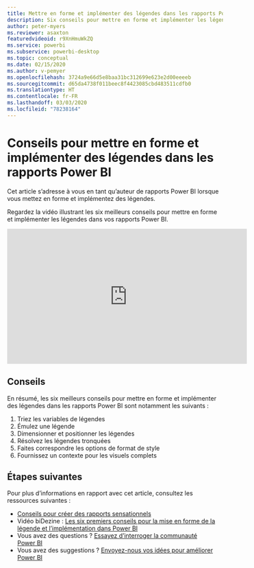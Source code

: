 ```yaml
---
title: Mettre en forme et implémenter des légendes dans les rapports Power BI
description: Six conseils pour mettre en forme et implémenter les légendes dans les visuels de rapports Power BI, dans Power BI Desktop ou dans le service Power BI.
author: peter-myers
ms.reviewer: asaxton
featuredvideoid: r9XnHmuWkZQ
ms.service: powerbi
ms.subservice: powerbi-desktop
ms.topic: conceptual
ms.date: 02/15/2020
ms.author: v-pemyer
ms.openlocfilehash: 3724a9e66d5e8baa31bc312699e623e2d00eeeeb
ms.sourcegitcommit: d65da4738f011beec8f4423085cbd483511cdfb0
ms.translationtype: HT
ms.contentlocale: fr-FR
ms.lasthandoff: 03/03/2020
ms.locfileid: "78238164"
---
```

# <a name="tips-to-format-and-implement-legends-in-power-bi-reports"></a>Conseils pour mettre en forme et implémenter des légendes dans les rapports Power BI

Cet article s’adresse à vous en tant qu’auteur de rapports Power BI lorsque vous mettez en forme et implémentez des légendes.

Regardez la vidéo illustrant les six meilleurs conseils pour mettre en forme et implémenter les légendes dans vos rapports Power BI.

<iframe width="560" height="315" src="https://www.youtube.com/embed/r9XnHmuWkZQ" frameborder="0" allowfullscreen></iframe>

## <a name="tips"></a>Conseils

En résumé, les six meilleurs conseils pour mettre en forme et implémenter des légendes dans les rapports Power BI sont notamment les suivants :

1. Triez les variables de légendes
1. Émulez une légende
1. Dimensionner et positionner les légendes
1. Résolvez les légendes tronquées
1. Faites correspondre les options de format de style
1. Fournissez un contexte pour les visuels complets

## <a name="next-steps"></a>Étapes suivantes

Pour plus d’informations en rapport avec cet article, consultez les ressources suivantes :

- [Conseils pour créer des rapports sensationnels](../power-bi-reports-tips-and-tricks-for-creating.md)
- Vidéo biDezine : [Les six premiers conseils pour la mise en forme de la légende et l’implémentation dans Power BI](https://www.youtube.com/watch?v=r9XnHmuWkZQ)
- Vous avez des questions ? [Essayez d’interroger la communauté Power BI](https://community.powerbi.com/)
- Vous avez des suggestions ? [Envoyez-nous vos idées pour améliorer Power BI](https://ideas.powerbi.com)
